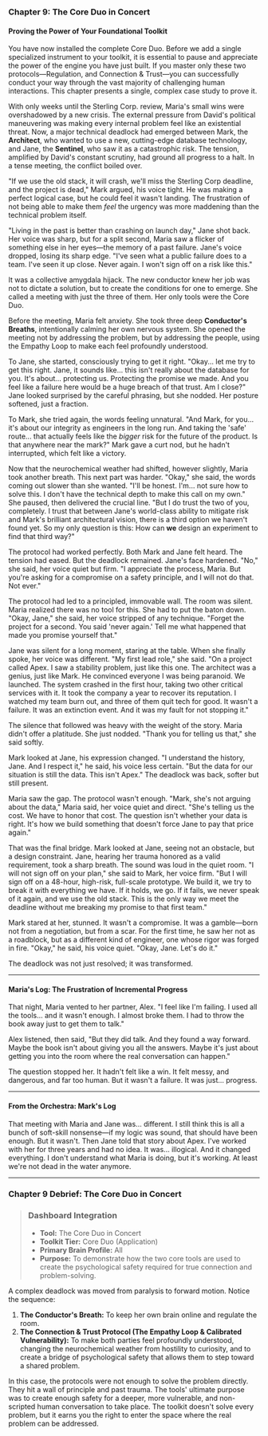 ### **Chapter 9: The Core Duo in Concert**
#### Proving the Power of Your Foundational Toolkit

You have now installed the complete Core Duo. Before we add a single specialized instrument to your toolkit, it is essential to pause and appreciate the power of the engine you have just built. If you master only these two protocols—Regulation, and Connection & Trust—you can successfully conduct your way through the vast majority of challenging human interactions. This chapter presents a single, complex case study to prove it.

With only weeks until the Sterling Corp. review, Maria's small wins were overshadowed by a new crisis. The external pressure from David's political maneuvering was making every internal problem feel like an existential threat. Now, a major technical deadlock had emerged between Mark, the **Architect**, who wanted to use a new, cutting-edge database technology, and Jane, the **Sentinel**, who saw it as a catastrophic risk. The tension, amplified by David's constant scrutiny, had ground all progress to a halt. In a tense meeting, the conflict boiled over.

"If we use the old stack, it will crash, we'll miss the Sterling Corp deadline, and the project is dead," Mark argued, his voice tight. He was making a perfect logical case, but he could feel it wasn't landing. The frustration of not being able to make them *feel* the urgency was more maddening than the technical problem itself.

"Living in the past is better than crashing on launch day," Jane shot back. Her voice was sharp, but for a split second, Maria saw a flicker of something else in her eyes—the memory of a past failure. Jane's voice dropped, losing its sharp edge. "I've seen what a public failure does to a team. I've seen it up close. Never again. I won't sign off on a risk like this."

It was a collective amygdala hijack. The new conductor knew her job was not to dictate a solution, but to create the conditions for one to emerge. She called a meeting with just the three of them. Her only tools were the Core Duo.

Before the meeting, Maria felt anxiety. She took three deep **Conductor's Breaths**, intentionally calming her own nervous system. She opened the meeting not by addressing the problem, but by addressing the people, using the Empathy Loop to make each feel profoundly understood.

To Jane, she started, consciously trying to get it right. "Okay... let me try to get this right. Jane, it sounds like... this isn't really about the database for you. It's about... protecting us. Protecting the promise we made. And you feel like a failure here would be a huge breach of that trust. Am I close?" Jane looked surprised by the careful phrasing, but she nodded. Her posture softened, just a fraction.

To Mark, she tried again, the words feeling unnatural. "And Mark, for you... it's about our integrity as engineers in the long run. And taking the 'safe' route... that actually feels like the *bigger* risk for the future of the product. Is that anywhere near the mark?" Mark gave a curt nod, but he hadn't interrupted, which felt like a victory.

Now that the neurochemical weather had shifted, however slightly, Maria took another breath. This next part was harder. "Okay," she said, the words coming out slower than she wanted. "I'll be honest. I'm... not sure how to solve this. I don't have the technical depth to make this call on my own." She paused, then delivered the crucial line. "But I do trust the two of you, completely. I trust that between Jane's world-class ability to mitigate risk and Mark's brilliant architectural vision, there is a third option we haven't found yet. So my only question is this: How can **we** design an experiment to find that third way?"

The protocol had worked perfectly. Both Mark and Jane felt heard. The tension had eased. But the deadlock remained. Jane's face hardened. "No," she said, her voice quiet but firm. "I appreciate the process, Maria. But you're asking for a compromise on a safety principle, and I will not do that. Not ever."

The protocol had led to a principled, immovable wall. The room was silent. Maria realized there was no tool for this. She had to put the baton down. "Okay, Jane," she said, her voice stripped of any technique. "Forget the project for a second. You said 'never again.' Tell me what happened that made you promise yourself that."

Jane was silent for a long moment, staring at the table. When she finally spoke, her voice was different. "My first lead role," she said. "On a project called Apex. I saw a stability problem, just like this one. The architect was a genius, just like Mark. He convinced everyone I was being paranoid. We launched. The system crashed in the first hour, taking two other critical services with it. It took the company a year to recover its reputation. I watched my team burn out, and three of them quit tech for good. It wasn't a failure. It was an extinction event. And it was my fault for not stopping it."

The silence that followed was heavy with the weight of the story. Maria didn't offer a platitude. She just nodded. "Thank you for telling us that," she said softly.

Mark looked at Jane, his expression changed. "I understand the history, Jane. And I respect it," he said, his voice less certain. "But the data for our situation is still the data. This isn't Apex." The deadlock was back, softer but still present.

Maria saw the gap. The protocol wasn't enough. "Mark, she's not arguing about the data," Maria said, her voice quiet and direct. "She's telling us the cost. We have to honor that cost. The question isn't whether your data is right. It's how we build something that doesn't force Jane to pay that price again."

That was the final bridge. Mark looked at Jane, seeing not an obstacle, but a design constraint. Jane, hearing her trauma honored as a valid requirement, took a sharp breath. The sound was loud in the quiet room. "I will not sign off on your plan," she said to Mark, her voice firm. "But I will sign off on a 48-hour, high-risk, full-scale prototype. We build it, we try to break it with everything we have. If it holds, we go. If it fails, we never speak of it again, and we use the old stack. This is the only way we meet the deadline without me breaking my promise to that first team."

Mark stared at her, stunned. It wasn't a compromise. It was a gamble—born not from a negotiation, but from a scar. For the first time, he saw her not as a roadblock, but as a different kind of engineer, one whose rigor was forged in fire. "Okay," he said, his voice quiet. "Okay, Jane. Let's do it."

The deadlock was not just resolved; it was transformed.

---
#### **Maria's Log: The Frustration of Incremental Progress**
That night, Maria vented to her partner, Alex. "I feel like I'm failing. I used all the tools... and it wasn't enough. I almost broke them. I had to throw the book away just to get them to talk."

Alex listened, then said, "But they did talk. And they found a way forward. Maybe the book isn't about giving you all the answers. Maybe it's just about getting you into the room where the real conversation can happen."

The question stopped her. It hadn't felt like a win. It felt messy, and dangerous, and far too human. But it wasn't a failure. It was just... progress.

---
#### **From the Orchestra: Mark's Log**
That meeting with Maria and Jane was... different. I still think this is all a bunch of soft-skill nonsense—if my logic was sound, that should have been enough. But it wasn't. Then Jane told that story about Apex. I've worked with her for three years and had no idea. It was... illogical. And it changed everything. I don't understand what Maria is doing, but it's working. At least we're not dead in the water anymore.

---
### **Chapter 9 Debrief: The Core Duo in Concert**

> ### **Dashboard Integration**
>
> *   **Tool:** The Core Duo in Concert
> *   **Toolkit Tier:** Core Duo (Application)
> *   **Primary Brain Profile:** All
> *   **Purpose:** To demonstrate how the two core tools are used to create the psychological safety required for true connection and problem-solving.

A complex deadlock was moved from paralysis to forward motion. Notice the sequence:
1.  **The Conductor's Breath:** To keep her own brain online and regulate the room.
2.  **The Connection & Trust Protocol (The Empathy Loop & Calibrated Vulnerability):** To make both parties feel profoundly understood, changing the neurochemical weather from hostility to curiosity, and to create a bridge of psychological safety that allows them to step toward a shared problem.

In this case, the protocols were not enough to solve the problem directly. They hit a wall of principle and past trauma. The tools' ultimate purpose was to create enough safety for a deeper, more vulnerable, and non-scripted human conversation to take place. The toolkit doesn't solve every problem, but it earns you the right to enter the space where the real problem can be addressed.
      
